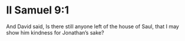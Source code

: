 # II Samuel 9:1

And David said, Is there still anyone left of the house of Saul, that I may show him kindness for Jonathan’s sake?
